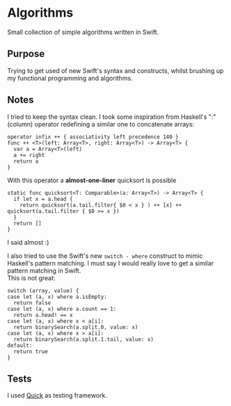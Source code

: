 # Algorithms

Small collection of simple algorithms written in Swift.

## Purpose

Trying to get used of new Swift's syntax and constructs, whilst brushing up my functional programming and algorithms.

## Notes

I tried to keep the syntax clean. I took some inspiration from Haskell's ":" (column) operator redefining a similar one to concatenate arrays:

    operator infix ++ { associativity left precedence 140 }
    func ++ <T>(left: Array<T>, right: Array<T>) -> Array<T> {
      var a = Array<T>(left)
      a += right
      return a
    }

With this operator a **almost-one-liner** quicksort is possible

    static func quicksort<T: Comparable>(a: Array<T>) -> Array<T> {
      if let x = a.head {
        return quicksort(a.tail.filter{ $0 < x } ) ++ [x] ++ quicksort(a.tail.filter { $0 >= x })
      }
      return []
    }

I said almost :)

I also tried to use the Swift's new `switch - where` construct to mimic Haskell's pattern matching. I must say I would really love to get a similar pattern matching in Swift.  
This is not great:

    switch (array, value) {
    case let (a, x) where a.isEmpty:
      return false
    case let (a, x) where a.count == 1:
      return a.head! == x
    case let (a, x) where x < a[i]:
      return binarySearch(a.split.0, value: x)
    case let (a, x) where x > a[i]:
      return binarySearch(a.split.1.tail, value: x)
    default:
      return true
    }


## Tests

I used [Quick](https://github.com/modocache/Quick) as testing framework.